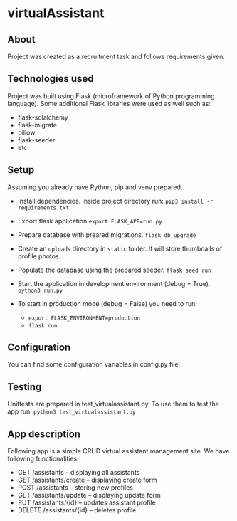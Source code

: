 # virtualAssistant

## About
Project was created as a recruitment task and follows requirements given. 

## Technologies used
Project was built using Flask (microframework of Python programming language). Some additional Flask libraries were used as well such as:

* flask-sqlalchemy
* flask-migrate
* pillow
* flask-seeder
* etc.

## Setup
Assuming you already have Python, pip and venv prepared. 
* Install dependencies. Inside project directory run:
    `pip3 install -r requirements.txt`

* Export flask application
    `export FLASK_APP=run.py`

* Prepare database with preared migrations.
    `flask db upgrade`

* Create an `uploads` directory in `static` folder. It will store thumbnails of profile photos. 

* Populate the database using the prepared seeder. 
    `flask seed run`

* Start the application in development environment (debug = True).
    `python3 run.py`

* To start in production mode (debug = False) you need to run:

    * `export FLASK_ENVIRONMENT=production`
    * `flask run`

## Configuration
You can find some configuration variables in config.py file. 

## Testing
Unittests are prepared in test_virtualassistant.py. To use them to test the app run:
    `python3 test_virtualassistant.py`

## App description
Following app is a simple CRUD virtual assistant management site.
We have following functionalities:

* GET /assistants – displaying all assistants 
* GET /assistants/create – displaying create form
* POST /assistants – storing new profiles
* GET /assistants/update – displaying update form
* PUT /assistants/{id} – updates assistant profile
* DELETE /assistants/{id} – deletes profile

